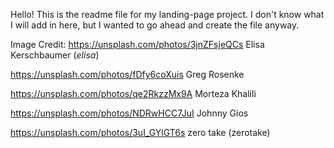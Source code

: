 Hello! This is the readme file for my landing-page project. I don't know what I will add in here, but I wanted to go ahead and create the file anyway.

Image Credit:
<https://unsplash.com/photos/3jnZFsjeQCs>
Elisa Kerschbaumer (_elisa_)

<https://unsplash.com/photos/fDfy6coXuis>
Greg Rosenke 

<https://unsplash.com/photos/qe2RkzzMx9A>
Morteza Khalili

<https://unsplash.com/photos/NDRwHCC7JuI>
Johnny Gios

<https://unsplash.com/photos/3uI_GYlGT6s>
zero take (zerotake)
